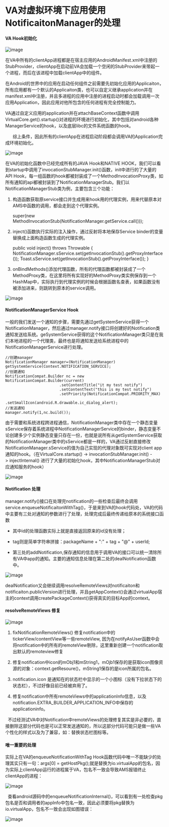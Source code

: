 # VA对虚拟环境下应用使用NotificaitonManager的处理

#### VA Hook初始化

![image](https://alidocs.oss-cn-zhangjiakou.aliyuncs.com/res/32M9qPKZp8xmn015/img/533a4d05-ee56-48b9-bb01-45fc7901ede8.png)

在VA中所有的clientApp进程都是在宿主应用的AndroidManifest.xml中注册的StubProvider，clientApp在启动前VA会加载一个空闲的StubProvider来带起一个进程，而后在该进程中加载clientApp中的组件。

在Android的世界中的应用在启动任何组件之前需要先初始化应用的Applicaiton，所有应用都有一个默认的Applicaiton类，也可以自定义继承application并在manifest.xml中注册，并且多进程的应用中注册的进程启动时都会加载调用一次应用Application，因此应用对他所包含的任何进程有完全控制能力。

VA通过自定义应用的application并在attachBaseContext函数中调用VirtualCore.get().startup()对进程的环境进行初始化，其中包括对android各种ManagerService的hook，以及底层libc的文件系统函数的hook。

      综上条件，因此所有的clientApp在进程启动阶段都会调用VA的Application完成环境初始化。

![image](https://alidocs.oss-cn-zhangjiakou.aliyuncs.com/res/32M9qPKZp8xmn015/img/08c553a8-1bf3-4f09-988d-4a4531b90bbb.png)

在VA的初始化函数中已经完成所有的JAVA Hook和NATIVE HOOK，我们可以看到startup中调用了invocationStubManager.init()函数，init中进行的了大量的API Hook，每一组函数的hook都被封装成了一个MethodInvocationProxy类，如所有通知的api都被封装到了NotificationManagerStub。我们以NotificationManagerStub类为例，主要包含三个功能：

1.  构造函数获取原service接口并生成用来hook用的代理实例，用来代替原本对AMS中函数的调用，都会走到这个代理实例。
    

    super(new MethodInvocationStub<IInterface>(NotificationManager.getService.call()));

2.  inject()函数执行实际的注入操作，通过反射将本地保存Service binder的变量替换成上面构造函数生成的代理实例。
    

    public void inject() throws Throwable {
        NotificationManager.sService.set(getInvocationStub().getProxyInterface());
    	  Toast.sService.set(getInvocationStub().getProxyInterface());
    }

3.  onBindMethods()添加代理函数，所有的代理函数都被封装成了一个MethodProxy类，在这里将所有实现好的MethodProxy类实例保存到一个HashMap中，实际执行到代理实例的时候会根据函数名查表，如果函数没有被添加进来，则跳转到原本的service调用。
    

![image](https://alidocs.oss-cn-zhangjiakou.aliyuncs.com/res/32M9qPKZp8xmn015/img/7bf6df13-05de-4884-8291-1a7d60a11f0d.png)

#### NotificationManagerService Hook

一般的我们发送一个通知的步骤，需要先通过getSystemService获得一个NotificationManager，然后通过manager.notify接口将创建好的Notification类通知发送给系统。geSystemService获得的这个NotificationManager类只是在我们本地进程的一个代理类，最终也是将通知发送给系统进程中的NotificationManagerService进行处理。

    //创建manager
    NotificationManager manager=(NotificationManager) getSystemService(Context.NOTIFICATION_SERVICE);
    //创建通知
    NotificationCompat.Builder nc = new NotificationCompat.Builder(current)
                            .setContentTitle("it my test notify")
                            .setContentText("this is my test notify")
                            .setPriority(NotificationCompat.PRIORITY_MAX)
                            .setSmallIcon(android.R.drawable.ic_dialog_alert);
    //发送通知
    manager.notify(1,nc.build());

由于需要和系统进程跨进程通信，NotificationManager类中存在一个静态变量sService保存着系统进程中NotificationManagerService的binder，静态变量不论创建多少个实例静态变量只存在一份，也就是说所有从getSystemService获取的NotificationManager类中的sService都是一样的，VA通过反射直接修改NotificationManager.sService的值为自己实现的代理对象既可实现对client app通知的hook。（在VirtualCore.startup() -> invocationStubManager.init() -> injectInternal() 进行了大量的初始化hook，其中NotificationManagerStub对应通知服务的hook）

![image](https://alidocs.oss-cn-zhangjiakou.aliyuncs.com/res/32M9qPKZp8xmn015/img/5aee7e3b-5a24-4b42-b1e3-23c9473e00c5.png)

#### Notification 处理

manager.notify()接口在处理完notification的一些检查后最终会调用service.enqueueNotificaitonWithTag()，于是来到VA的hook代码处，VA的代码中主要有三处对通知的参数进行了处理，处理完成后最终传递给原本的系统接口函数

*   其中id的处理函数实际上就是直接返回原来的id没有处理；
    
*   tag则是简单字符串拼接：packageName + ":" + tag + "@" + userId;
    
*   第三处的addNotification,保存通知的信息用于调用VA的接口可以统一清除所有VA中app的通知。主要的通知信息处理在第二处的dealNotification函数中。
    

![image](https://alidocs.oss-cn-zhangjiakou.aliyuncs.com/res/32M9qPKZp8xmn015/img/ef6d256c-3fd7-4909-a837-432a254f84ed.png)

dealNotification又会继续调用resolveRemoteViews对notificaiton和notificaiton.publicVersion进行处理，并且getAppContext()会通过virtualApp宿主的context调用createPackageContext()获得真实的目标App的context。

#### resolveRemoteViews 修复

![image](https://alidocs.oss-cn-zhangjiakou.aliyuncs.com/res/32M9qPKZp8xmn015/img/69910bf0-558c-4136-a91d-6192a05ed436.png)

1.  fixNotificationRemoteViews() 修复notification中的tickerView/contentView等一些remoteView, 因为在notifyAsUser函数中会将notification中的所有的remoteView剔除，这里重新创建一个notification取出默认的remoteview修复
    
2.  修复notification中icon的mObj1和mString1，mOjb1保存的是获取icon图像资源的对象：context.getResoure()，mString1保存的是icon所属的包名。
    
3.  notification.icon 是通知在的状态栏中显示的一个小图标（没有下拉状态下的状态栏），不过好像目前已经被弃用了。
    
4.  修复notification中所有remoteViews中的applicationInfo信息，以及notification.EXTRA\_BUILDER\_APPLICATION\_INFO中保存的applicationinfo。
    

  不过经测试VA中对Notification中remoteViews的处理修复其实是非必要的，直接删除这部分代码也是可以正常发送通知的，所以这部分代码可能只是做一些VA个性化的样式以及为了兼容，如：替换状态栏图标等。

#### 唯一重要的处理

实际上在VA的enqueueNotificationWithTag Hook函数代码中唯一不能缺少的处理其实只有一句：args\[0\] = getHostPkg();就是替换为io.virtualApp的包名，因为实际上clientApp运行的进程属于VA，包名不一致会导致AMS报错终止clientApp的进程：

![image](https://alidocs.oss-cn-zhangjiakou.aliyuncs.com/res/32M9qPKZp8xmn015/img/17c6154d-6f9d-4bbb-b562-983ff1ada515.png)

  查看android源码中的enqueueNotificationInternal()，可以看到有一处检查pkg包名是否和调用者的appInfo中包名一致，因此必须要将pkg替换为io.virtualApp，包名不一致会出现如图错误：

![image](https://alidocs.oss-cn-zhangjiakou.aliyuncs.com/res/32M9qPKZp8xmn015/img/f57ee5d8-cb4b-457d-85c8-61cf518b9e9e.png)